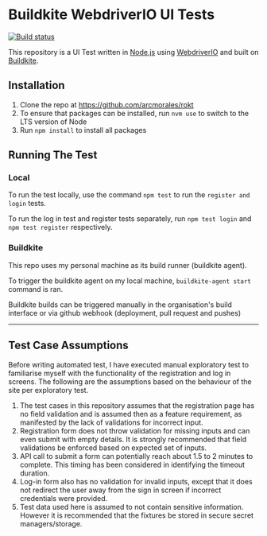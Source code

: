 # Buildkite WebdriverIO UI Tests

[![Build status](https://badge.buildkite.com/7e5b478e9053193d4cffac7f39e9ee1e3339e40e6d35b986cb.svg)](https://buildkite.com/rokt-2/wdio-ui-test)

This repository is a UI Test written in [Node.js](https://nodejs.org/) using [WebdriverIO](https://webdriver.io/) and built on [Buildkite](https://buildkite.com/).

## Installation

1. Clone the repo at https://github.com/arcmorales/rokt
2. To ensure that packages can be installed, run `nvm use` to switch to the LTS version of Node
3. Run `npm install` to install all packages

## Running The Test

### Local

To run the test locally, use the command `npm test` to run the `register and login` tests.

To run the log in test and register tests separately, run `npm test login` and `npm test register` respectively.

### Buildkite

This repo uses my personal machine as its build runner (buildkite agent).

To trigger the buildkite agent on my local machine, `buildkite-agent start` command is ran.

Buildkite builds can be triggered manually in the organisation's build interface or via github webhook (deployment, pull request and pushes)

----------

## Test Case Assumptions

Before writing automated test, I have executed manual exploratory test to familiarise myself with the functionality of the registration and log in screens. The following are the assumptions based on the behaviour of the site per exploratory test.

1. The test cases in this repository assumes that the registration page has no field validation and is assumed then as a feature requirement, as manifested by the lack of validations for incorrect input.
2. Registration form does not throw validation for missing inputs and can even submit with empty details. It is strongly recommended that field validations be enforced based on expected set of inputs.
3. API call to submit a form can potentially reach about 1.5 to 2 minutes to complete. This timing has been considered in identifying the timeout duration.
4. Log-in form also has no validation for invalid inputs, except that it does not redirect the user away from the sign in screen if incorrect credentials were provided.
5. Test data used here is assumed to not contain sensitive information. However it is recommended that the fixtures be stored in secure secret managers/storage.

